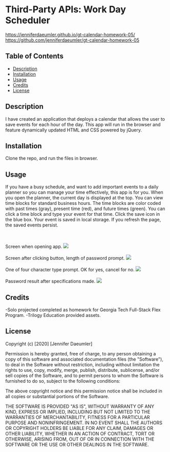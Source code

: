 # Third-Party APIs: Work Day Scheduler
https://jenniferdaeumler.github.io/gt-calendar-homework-05/
https://github.com/jenniferdaeumler/gt-calendar-homework-05


## Table of Contents 
* [Description](#description)
* [Installation](#installation)
* [Usage](#usage)
* [Credits](#credits)
* [License](#license)


## Description 
I have created an application that deploys a calendar that allows the user to save events for each hour of the day. This app will run in the browser and feature dynamically updated HTML and CSS powered by jQuery.

## Installation
Clone the repo, and run the files in browser. 

## Usage 
If you have a busy schedule, and want to add important events to a daily planner so you can manage your time effectively, this app is for you.  When you open the planner, the current day is displayed at the top.  You can view time blocks for standard business hours.  The time blocks are color coded with past times (gray), present time (red), and future times (green). You can click a time block and type your event for that time.  Click the save icon in the blue box.  Your event is saved in local storage.  If you refresh the page, the saved events persist. 

<br>
<br>Screen when opening app.
<img src="https://i.imgur.com/LpJQayp.png">
<br><br>Screen after clicking button, length of password prompt.
<img src="https://i.imgur.com/sdc7KWO.png">
<br><br> One of four character type prompt.  OK for yes, cancel for no.
<img src="https://i.imgur.com/Rscaej4.png">
<br><br>Password result after specifications made.
<img src="https://i.imgur.com/1PD8MhE.png">

## Credits
-Solo projected completed as homework for Georgia Tech Full-Stack Flex Program. 
-Trilogy Education provided assets.



## License
Copyright (c) [2020] [Jennifer Daeumler]

Permission is hereby granted, free of charge, to any person obtaining a copy of this software and associated documentation files (the "Software"), to deal in the Software without restriction, including without limitation the rights to use, copy, modify, merge, publish, distribute, sublicense, and/or sell copies of the Software, and to permit persons to whom the Software is furnished to do so, subject to the following conditions:

The above copyright notice and this permission notice shall be included in all copies or substantial portions of the Software.

THE SOFTWARE IS PROVIDED "AS IS", WITHOUT WARRANTY OF ANY KIND, EXPRESS OR IMPLIED, INCLUDING BUT NOT LIMITED TO THE WARRANTIES OF MERCHANTABILITY, FITNESS FOR A PARTICULAR PURPOSE AND NONINFRINGEMENT. IN NO EVENT SHALL THE AUTHORS OR COPYRIGHT HOLDERS BE LIABLE FOR ANY CLAIM, DAMAGES OR OTHER LIABILITY, WHETHER IN AN ACTION OF CONTRACT, TORT OR OTHERWISE, ARISING FROM, OUT OF OR IN CONNECTION WITH THE SOFTWARE OR THE USE OR OTHER DEALINGS IN THE SOFTWARE.
